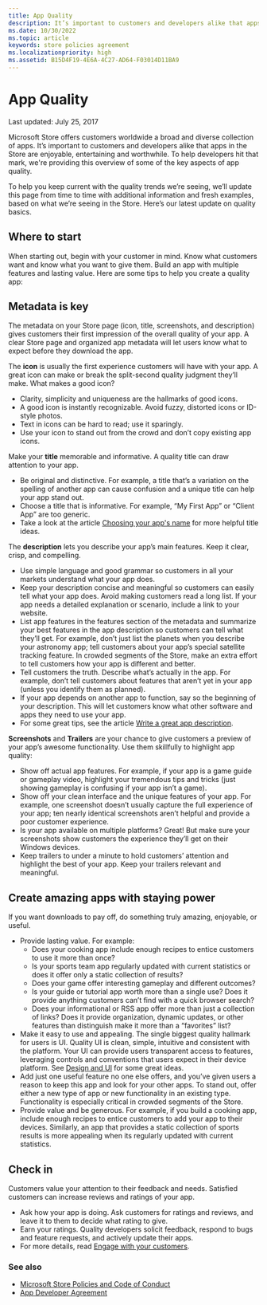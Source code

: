 ```yaml
---
title: App Quality
description: It’s important to customers and developers alike that apps in the Store are enjoyable, entertaining and worthwhile. To help developers hit that mark, we're providing this overview of some of the key aspects of app quality.
ms.date: 10/30/2022
ms.topic: article
keywords: store policies agreement
ms.localizationpriority: high
ms.assetid: B15D4F19-4E6A-4C27-AD64-F03014D11BA9
---
```


# App Quality

Last updated: July 25, 2017

Microsoft Store offers customers worldwide a broad and diverse collection of apps. It’s important to customers and developers alike that apps in the Store are enjoyable, entertaining and worthwhile. To help developers hit that mark, we're providing this overview of some of the key aspects of app quality.

To help you keep current with the quality trends we’re seeing, we’ll update this page from time to time with additional information and fresh examples, based on what we’re seeing in the Store. Here’s our latest update on quality basics.


## Where to start

When starting out, begin with your customer in mind. Know what customers want and know what you want to give them. Build an app with multiple features and lasting value. Here are some tips to help you create a quality app:


## Metadata is key

The metadata on your Store page (icon, title, screenshots, and description) gives customers their first impression of the overall quality of your app. A clear Store page and organized app metadata will let users know what to expect before they download the app.

The **icon** is usually the first experience customers will have with your app. A great icon can make or break the split-second quality judgment they’ll make. What makes a good icon?

- Clarity, simplicity and uniqueness are the hallmarks of good icons.
- A good icon is instantly recognizable. Avoid fuzzy, distorted icons or ID-style photos.
- Text in icons can be hard to read; use it sparingly.
- Use your icon to stand out from the crowd and don’t copy existing app icons.

Make your **title** memorable and informative. A quality title can draw attention to your app.

- Be original and distinctive. For example, a title that’s a variation on the spelling of another app can cause confusion and a unique title can help your app stand out.
- Choose a title that is informative. For example, “My First App” or “Client App” are too generic.
- Take a look at the article [Choosing your app's name](publish-your-app/reserve-your-apps-name.md?pivots=store-installer-msix) for more helpful title ideas.

The **description** lets you describe your app’s main features. Keep it clear, crisp, and compelling.

- Use simple language and good grammar so customers in all your markets understand what your app does.
- Keep your description concise and meaningful so customers can easily tell what your app does. Avoid making customers read a long list. If your app needs a detailed explanation or scenario, include a link to your website.
- List app features in the features section of the metadata and summarize your best features in the app description so customers can tell what they’ll get. For example, don’t just list the planets when you describe your astronomy app; tell customers about your app’s special satellite tracking feature. In crowded segments of the Store, make an extra effort to tell customers how your app is different and better.
- Tell customers the truth. Describe what’s actually in the app. For example, don’t tell customers about features that aren’t yet in your app (unless you identify them as planned).
- If your app depends on another app to function, say so the beginning of your description. This will let customers know what other software and apps they need to use your app.
- For some great tips, see the article [Write a great app description](publish-your-app/write-great-app-description.md?pivots=store-installer-msix).

**Screenshots** and **Trailers** are your chance to give customers a preview of your app’s awesome functionality. Use them skillfully to highlight app quality:

- Show off actual app features. For example, if your app is a game guide or gameplay video, highlight your tremendous tips and tricks (just showing gameplay is confusing if your app isn’t a game).
- Show off your clean interface and the unique features of your app. For example, one screenshot doesn’t usually capture the full experience of your app; ten nearly identical screenshots aren’t helpful and provide a poor customer experience.
- Is your app available on multiple platforms? Great! But make sure your screenshots show customers the experience they’ll get on their Windows devices.
- Keep trailers to under a minute to hold customers’ attention and highlight the best of your app. Keep your trailers relevant and meaningful.


## Create amazing apps with staying power

If you want downloads to pay off, do something truly amazing, enjoyable, or useful.

- Provide lasting value. For example:
    - Does your cooking app include enough recipes to entice customers to use it more than once?
    - Is your sports team app regularly updated with current statistics or does it offer only a static collection of results?
    - Does your game offer interesting gameplay and different outcomes?
    - Is your guide or tutorial app worth more than a single use? Does it provide anything customers can’t find with a quick browser search?
    - Does your informational or RSS app offer more than just a collection of links? Does it provide organization, dynamic updates, or other features than distinguish make it more than a “favorites” list?
- Make it easy to use and appealing. The single biggest quality hallmark for users is UI. Quality UI is clean, simple, intuitive and consistent with the platform. Your UI can provide users transparent access to features, leveraging controls and conventions that users expect in their device platform. See [Design and UI](https://developer.microsoft.com/windows/apps/design) for some great ideas.
- Add just one useful feature no one else offers, and you’ve given users a reason to keep this app and look for your other apps. To stand out, offer either a new type of app or new functionality in an existing type. Functionality is especially critical in crowded segments of the Store.
- Provide value and be generous. For example, if you build a cooking app, include enough recipes to entice customers to add your app to their devices. Similarly, an app that provides a static collection of sports results is more appealing when its regularly updated with current statistics.


## Check in

Customers value your attention to their feedback and needs. Satisfied customers can increase reviews and ratings of your app.

- Ask how your app is doing. Ask customers for ratings and reviews, and leave it to them to decide what rating to give.
- Earn your ratings. Quality developers solicit feedback, respond to bugs and feature requests, and actively update their apps.
- For more details, read [Engage with your customers](https://developer.microsoft.com/store/engage).


### See also

- [Microsoft Store Policies and Code of Conduct](store-policies-and-code-of-conduct.md)
- [App Developer Agreement](/legal/windows/agreements/app-developer-agreement)
